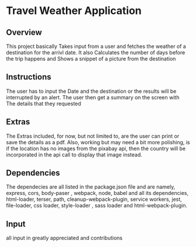 # Travel Weather Application

## Overview

This project basically Takes input from a user and fetches the weather of a destination for the arrivl date. It also Calculates the number of days before the trip happens and Shows a snippet of a picture from the destination

## Instructions

The user has to input the Date and the destination or the results will be interrupted by an alert. The user then get a summary on the screen with The details that they requested

## Extras

The Extras included, for now, but not limited to, are
the user can print or save the details as a pdf. Also, working but may need a bit more polishing, is if the location has no images from the pixabay api, then the country will be incorporated in the api call to display that image instead.

## Dependencies

The dependecies are all listed in the package.json file and are namely, express, cors, body-paser , webpack, node, babel and all its dependencies, html-loader, terser, path, cleanup-webpack-plugin, service workers, jest, file-loader, css loader, style-loader , sass loader and html-webpack-plugin.

## Input

all input in greatly appreciated and contributions
